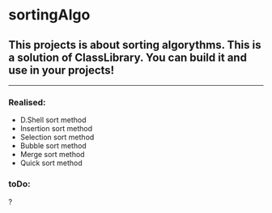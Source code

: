 # sortingAlgo

## This projects is about sorting algorythms. This is a solution of ClassLibrary. You can build it and use in your projects!

---

### Realised: ###
* D.Shell sort method
* Insertion sort method
* Selection sort method
* Bubble sort method
* Merge sort method
* Quick sort method

### toDo: ###
?
